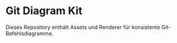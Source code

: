 # Git Diagram Kit

Dieses Repository enthält Assets und Renderer für konsistente Git-Befehlsdiagramme.
